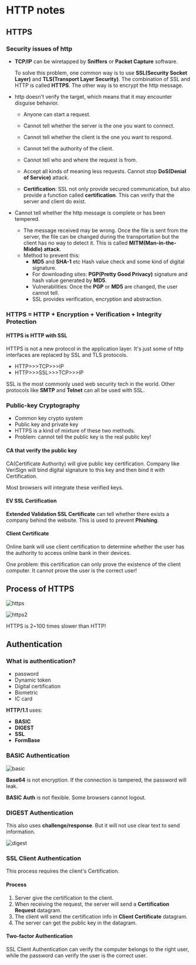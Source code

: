 # HTTP notes

## HTTPS

### Security issues of http

- **TCP/IP** can be wiretapped by **Sniffers** or **Packet Capture** software.

  To solve this problem, one common way is to use **SSL(Security Socket Layer)** and **TLS(Transport Layer Security)**. The combination of SSL and HTTP is called **HTTPS**. The other way is to encrypt the http message.

- http doesn't verify the target, which means that it may encounter disguise behavior.

  - Anyone can start a request.
  - Cannot tell whether the server is the one you want to connect.
  - Cannot tell whether the client is the one you want to respond.
  - Cannot tell the authority of the client.
  - Cannot tell who and where the request is from.
  - Accept all kinds of meaning less requests. Cannot stop **DoS(Denial of Service)** attack.

  - **Certification**: SSL not only provide secured communication, but also provide a function called **certification**. This can verify that the server and client do exist.

- Cannot tell whether the http message is complete or has been tempered.

  - The message received may be wrong. Once the file is sent from the server, the file can be changed during the transportation but the client has no way to detect it. This is called **MITM(Man-in-the-Middle) attack**.
  - Method to prevent this:
    - **MD5** and **SHA-1** etc Hash value check and some kind of digital signature.
    - For downloading sites: **PGP(Pretty Good Privacy)** signature and hash value generated by **MD5**.
    - Vulnerabilities: Once the **PGP** or **MD5** are changed, the user cannot tell.
    - SSL provides verification, encryption and abstraction.

### HTTPS = HTTP + Encryption + Verification + Integrity Protection

#### HTTPS is HTTP with SSL

HTTPS is not a new protocol in the application layer. It's just some of http interfaces are replaced by SSL and TLS protocols.

- HTTP>>>TCP>>>IP
- HTTP>>>SSL>>>TCP>>>IP

SSL is the most commonly used web security tech in the world. Other protocols like **SMTP** and **Telnet** can all be used with SSL.

### Public-key Cryptography

- Common key crypto system
- Public key and private key
- HTTPS is a kind of mixture of these two methods.
- Problem: cannot tell the public key is the real public key!

#### CA that verify the public key

CA(Certificate Authority) will give public key certification. Company like VeriSign will bind digital signature to this key and then bind it with Certification.

Most browsers will integrate these verified keys.

#### EV SSL Certification

**Extended Validation SSL Certificate** can tell whether there exists a company behind the website. This is used to prevent **Phishing**.

#### Client Certificate

Online bank will use client certification to determine whether the user has the authority to access online bank in their devices.

One problem: this certification can only prove the existence of the client computer. It cannot prove the user is the correct user!



## Process of HTTPS

![https](./pics/https.jpg)

 ![https2](./pics/https.webp)

HTTPS is 2~100 times slower than HTTP!



## Authentication

### What is authentication?

- password
- Dynamic token
- Digital certification
- Biometric
- IC card

**HTTP/1.1** uses:

- **BASIC**
- **DIGEST**
- **SSL**
- **FormBase**

### BASIC Authentication

![basic](./pics/basic.png)

**Base64** is not encryption. If the connection is tampered, the password will leak.

**BASIC Auth** is not flexible. Some browsers cannot logout.

### DIGEST Authentication

This also uses **challenge/response**. But it will not use clear text to send information.

![digest](./pics/digest.png)

### SSL Client Authentication

This process requires the client's Certification.

#### Process

1. Server give the certification to the client.
2. When receiving the request, the server will send a **Certification Request** datagram.
3. The client will send the certification info in **Client Certificate** datagram.
4. The server can get the public key in the datagram.

#### Two-factor Authentication

SSL Client Authentication can verify the computer belongs to the right user, while the password can verify the user is the correct user.
